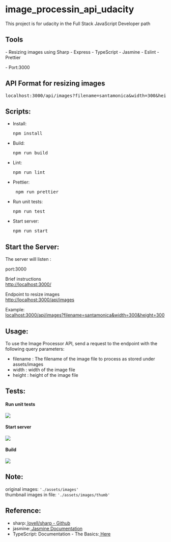 # image_processin_api_udacity
This project is for udacity in the Full Stack JavaScript Developer path


<h2>Tools</h2>
- Resizing images using Sharp
- Express
- TypeScript
- Jasmine 
- Eslint
- Prettier

<br>
<p>- Port:3000</p>

<h2>API Format for resizing images </h2>
<pre>localhost:3000/api/images?filename=santamonica&width=300&height=300</pre>


<h2>Scripts:</h2>

<ul>
  <li>Install:<pre>npm install</pre> </li>
  <li>Build:<pre>npm run build</pre>  </li>
  <li>Lint:<pre>npm run lint</pre>  </li>
  <li>Prettier:<pre> npm run prettier</pre> </li>
  <li>Run unit tests:<pre>npm run test</pre>  </li>
  <li>Start server:<pre>npm run start</pre>  </li>
</ul>

<h2>Start the Server:</h2>
<bold>The server will listen :<bold>
  
  <p> port:3000</p> 
    <p>Brief instructions <br>
      <a href='http://localhost:3000/'>http://localhost:3000/</a></p> 
  <p>
Endpoint to resize images <br>
          <a href='http://localhost:3000/api/images'>http://localhost:3000/api/images</a></p> 
  
  <p>Example:<br>
            <a href='http://localhost:3000/api/images?filename=santamonica&width=300&height=300'>localhost:3000/api/images?filename=santamonica&width=300&height=300</a></p> 



<h2>Usage:</h2>

<p>
To use the Image Processor API, send a request to the endpoint with the following query parameters:
<ul>
<li>filename : The filename of the image file to process as stored under assets/images</li>
<li>width : width of the image file </li>
<li>height : height of the image file</li>
</p>

</ul>

<h2>Tests:</h2>
<h4>Run unit tests</h4>
<img src='https://user-images.githubusercontent.com/75043063/194338818-c0a0442e-51f6-46a8-9388-5e65d4027089.png'></img>

<h4>Start server</h4>
<img src='https://user-images.githubusercontent.com/75043063/194339161-d491633b-be80-4934-a470-b8183c395fe3.png'></img>

<h4>Build</h4>
<img src='https://user-images.githubusercontent.com/75043063/194339868-309239f8-8220-40e1-8283-34cbeb9902e1.png'></img>

<h2>Note:</h2>
<p> <bold>original images: </bold><code>'./assets/images'</code> <br>
  <bold>thumbnail images in file:   </bold> <code>'./assets/images/thumb'</code>
</p>

<h2>Reference:</h2>
<ul>
  <li>sharp:<a href='https://github.com/lovell/sharp'> lovell/sharp - Github </a> </li>
  <li>jasmine:<a href='https://jasmine.github.io/'> Jasmine Documentation </a>  </li>
  <li>TypeScript: Documentation - The Basics:<a href='https://www.typescriptlang.org/docs/handbook/2/basic-types.html'> Here </a>  </li>

</ul>




